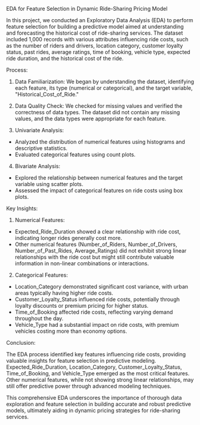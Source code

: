 EDA for Feature Selection in Dynamic Ride-Sharing Pricing Model

In this project, we conducted an Exploratory Data Analysis (EDA) to perform feature selection for building a predictive model aimed at understanding and forecasting the historical cost of ride-sharing services. The dataset included 1,000 records with various attributes influencing ride costs, such as the number of riders and drivers, location category, customer loyalty status, past rides, average ratings, time of booking, vehicle type, expected ride duration, and the historical cost of the ride.

Process:

1. Data Familiarization: We began by understanding the dataset, identifying each feature, its type (numerical or categorical), and the target variable, "Historical_Cost_of_Ride."

2. Data Quality Check: We checked for missing values and verified the correctness of data types. The dataset did not contain any missing values, and the data types were appropriate for each feature.

3. Univariate Analysis:

* Analyzed the distribution of numerical features using histograms and descriptive statistics.
* Evaluated categorical features using count plots.

4. Bivariate Analysis:

* Explored the relationship between numerical features and the target variable using scatter plots.
* Assessed the impact of categorical features on ride costs using box plots.

Key Insights:

1. Numerical Features:

* Expected_Ride_Duration showed a clear relationship with ride cost, indicating longer rides generally cost more.
* Other numerical features (Number_of_Riders, Number_of_Drivers, Number_of_Past_Rides, Average_Ratings) did not exhibit strong linear relationships with the ride cost but might still contribute valuable information in non-linear combinations or interactions.

2. Categorical Features:

* Location_Category demonstrated significant cost variance, with urban areas typically having higher ride costs.
* Customer_Loyalty_Status influenced ride costs, potentially through loyalty discounts or premium pricing for higher status.
* Time_of_Booking affected ride costs, reflecting varying demand throughout the day.
* Vehicle_Type had a substantial impact on ride costs, with premium vehicles costing more than economy options.

Conclusion:

The EDA process identified key features influencing ride costs, providing valuable insights for feature selection in predictive modeling. Expected_Ride_Duration, Location_Category, Customer_Loyalty_Status, Time_of_Booking, and Vehicle_Type emerged as the most critical features. Other numerical features, while not showing strong linear relationships, may still offer predictive power through advanced modeling techniques.

This comprehensive EDA underscores the importance of thorough data exploration and feature selection in building accurate and robust predictive models, ultimately aiding in dynamic pricing strategies for ride-sharing services.
